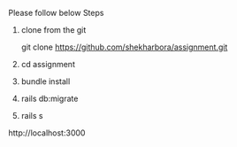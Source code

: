 Please follow below Steps

1) clone from the git

	git clone https://github.com/shekharbora/assignment.git

2) cd assignment

3) bundle install 

4) rails db:migrate

5) rails s


http://localhost:3000